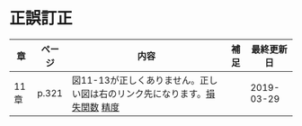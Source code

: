 # 正誤訂正

|章  |ページ  |内容　　　　　　　|補足|最終更新日|
|---|---|---|---|---|
|11章|p.321|図11-13が正しくありません。正しい図は右のリンク先になります。[損失関数](pdfs/fig11-13-1.pdf) [精度](pdfs/fig11-13-2.pdf)||2019-03-29|
